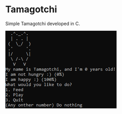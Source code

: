 # Tamagotchi

Simple Tamagotchi developed in C.

![Tamagotchi](https://github.com/ruitcatarino/tamagotchi/blob/master/Tamagotchi.png?raw=true)
 

